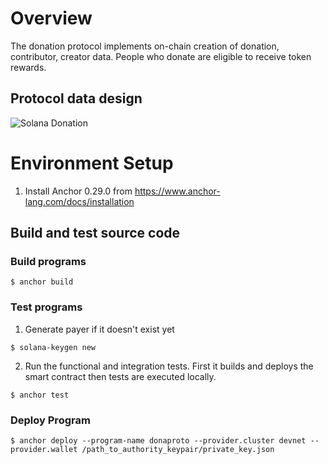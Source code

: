 # Overview

The donation protocol implements on-chain creation of donation, contributor, creator data.
People who donate are eligible to receive token rewards.

## Protocol data design
![Solana Donation](https://github.com/donaty-io/donaproto/assets/3645723/5773ddc5-f67f-4765-9f58-f342890f12d1)



# Environment Setup

1. Install Anchor 0.29.0 from https://www.anchor-lang.com/docs/installation

## Build and test source code

### Build programs
```
$ anchor build
```

### Test programs
1. Generate payer if it doesn't exist yet
```
$ solana-keygen new
```
2. Run the functional and integration tests. First it builds and deploys the smart contract then tests are executed locally.
```
$ anchor test
```

### Deploy Program
```
$ anchor deploy --program-name donaproto --provider.cluster devnet --provider.wallet /path_to_authority_keypair/private_key.json 
```
